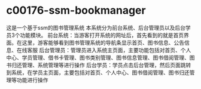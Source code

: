 # c00176-ssm-bookmanager
这是一个基于ssm的图书管理系统 本系统分为前台系统、后台管理员以及后台学员3个功能模块。 前台系统：当游客打开系统的网址后，首先看到的就是首页界面。在这里，游客能够看到图书管理系统的导航条显示首页、图书信息、公告信息、在线客服 后台管理员：管理员进入系统主页面，主要功能包括对首页、个人中心、学员管理、借书卡管理、图书类别管理、图书信息管理、图书借阅管理、图书归还管理、系统管理等进行操作 后台学员：学员点击后台管理，然后页面跳转到系统，在学员主页面，主要包括对首页、个人中心、图书借阅管理、图书归还管理等功能进行操作
